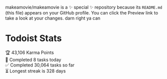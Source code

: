 makeamovie/makeamovie is a ✨ special ✨ repository because its `README.md` (this file) appears on your GitHub profile.
You can click the Preview link to take a look at your changes. darn right ya can

# Todoist Stats

<!-- TODO-IST:START -->
🏆  43,106 Karma Points           
🌸  Completed 8 tasks today           
✅  Completed 30,064 tasks so far           
⏳  Longest streak is 328 days
<!-- TODO-IST:END -->